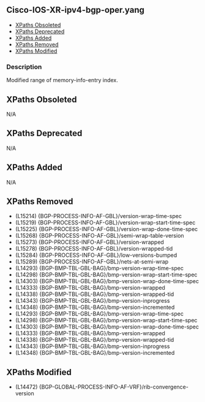 ## Cisco-IOS-XR-ipv4-bgp-oper.yang

- [XPaths Obsoleted](#xpaths-obsoleted)
- [XPaths Deprecated](#xpaths-deprecated)
- [XPaths Added](#xpaths-added)
- [XPaths Removed](#xpaths-removed)
- [XPaths Modified](#xpaths-modified)

### Description

Modified range of memory-info-entry index.

## XPaths Obsoleted

N/A

## XPaths Deprecated

N/A

## XPaths Added

N/A

## XPaths Removed

- (L15214)	{BGP-PROCESS-INFO-AF-GBL}/version-wrap-time-spec
- (L15219)	{BGP-PROCESS-INFO-AF-GBL}/version-wrap-start-time-spec
- (L15225)	{BGP-PROCESS-INFO-AF-GBL}/version-wrap-done-time-spec
- (L15268)	{BGP-PROCESS-INFO-AF-GBL}/semi-wrap-table-version
- (L15273)	{BGP-PROCESS-INFO-AF-GBL}/version-wrapped
- (L15278)	{BGP-PROCESS-INFO-AF-GBL}/version-wrapped-tid
- (L15284)	{BGP-PROCESS-INFO-AF-GBL}/low-versions-bumped
- (L15289)	{BGP-PROCESS-INFO-AF-GBL}/nets-at-semi-wrap
- (L14293)	{BGP-BMP-TBL-GBL-BAG}/bmp-version-wrap-time-spec
- (L14298)	{BGP-BMP-TBL-GBL-BAG}/bmp-version-wrap-start-time-spec
- (L14303)	{BGP-BMP-TBL-GBL-BAG}/bmp-version-wrap-done-time-spec
- (L14333)	{BGP-BMP-TBL-GBL-BAG}/bmp-version-wrapped
- (L14338)	{BGP-BMP-TBL-GBL-BAG}/bmp-version-wrapped-tid
- (L14343)	{BGP-BMP-TBL-GBL-BAG}/bmp-version-inprogress
- (L14348)	{BGP-BMP-TBL-GBL-BAG}/bmp-version-incremented
- (L14293)	{BGP-BMP-TBL-GBL-BAG}/bmp-version-wrap-time-spec
- (L14298)	{BGP-BMP-TBL-GBL-BAG}/bmp-version-wrap-start-time-spec
- (L14303)	{BGP-BMP-TBL-GBL-BAG}/bmp-version-wrap-done-time-spec
- (L14333)	{BGP-BMP-TBL-GBL-BAG}/bmp-version-wrapped
- (L14338)	{BGP-BMP-TBL-GBL-BAG}/bmp-version-wrapped-tid
- (L14343)	{BGP-BMP-TBL-GBL-BAG}/bmp-version-inprogress
- (L14348)	{BGP-BMP-TBL-GBL-BAG}/bmp-version-incremented

## XPaths Modified

- (L14472)	{BGP-GLOBAL-PROCESS-INFO-AF-VRF}/rib-convergence-version

